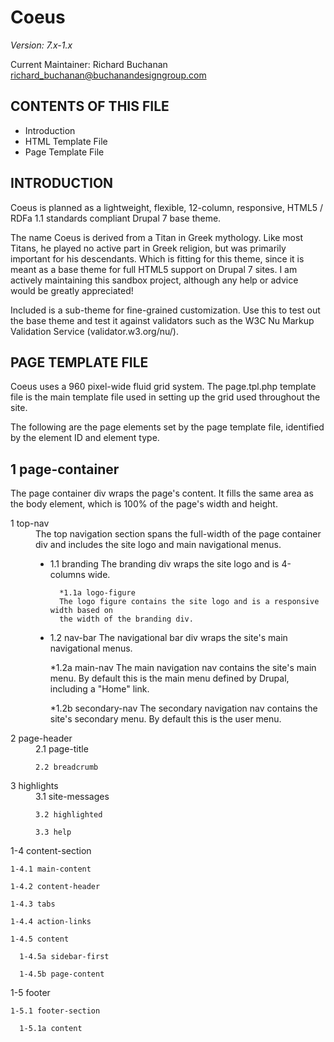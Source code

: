 Coeus
================================
*Version: 7.x-1.x*

Current Maintainer: Richard Buchanan <richard_buchanan@buchanandesigngroup.com>


CONTENTS OF THIS FILE
---------------------

 * Introduction
 * HTML Template File
 * Page Template File


INTRODUCTION
------------
Coeus is planned as a lightweight, flexible, 12-column, responsive, HTML5 /
RDFa 1.1 standards compliant Drupal 7 base theme.

The name Coeus is derived from a Titan in Greek mythology. Like most Titans, he
played no active part in Greek religion, but was primarily important for his
descendants. Which is fitting for this theme, since it is meant as a base theme
for full HTML5 support on Drupal 7 sites. I am actively maintaining this sandbox
project, although any help or advice would be greatly appreciated!

Included is a sub-theme for fine-grained customization. Use this to test out the
base theme and test it against validators such as the W3C Nu Markup Validation
Service (validator.w3.org/nu/).


PAGE TEMPLATE FILE
------------------
Coeus uses a 960 pixel-wide fluid grid system. The page.tpl.php template file
is the main template file used in setting up the grid used throughout the site.

The following are the page elements set by the page template file, identified by
the element ID and element type.

1 page-container
-----------------------
The page container div wraps the page's content. It fills the same area as the
body element, which is 100% of the page's width and height.

<dl>
<dt>1 top-nav</dt>
<dd>The top navigation section spans the full-width of the page container div
and includes the site logo and main navigational menus.
<ul>
<li>1.1 branding
    The branding div wraps the site logo and is 4-columns wide.

      *1.1a logo-figure
      The logo figure contains the site logo and is a responsive width based on
      the width of the branding div.
</li>
      
<li>1.2 nav-bar
The navigational bar div wraps the site's main navigational menus.

*1.2a main-nav
The main navigation nav contains the site's main menu. By default this
is the main menu defined by Drupal, including a "Home" link.

*1.2b secondary-nav
The secondary navigation nav contains the site's secondary menu. By
default this is the user menu.
</li>
</ul>
</dd>
<dt>2 page-header </dt>
<dd>
    2.1 page-title

    2.2 breadcrumb
</dd>
<dt>3 highlights </dt>
<dd>
    3.1 site-messages

    3.2 highlighted

    3.3 help
</dd>
  1-4 content-section

    1-4.1 main-content

    1-4.2 content-header

    1-4.3 tabs

    1-4.4 action-links

    1-4.5 content

      1-4.5a sidebar-first

      1-4.5b page-content

  1-5 footer

    1-5.1 footer-section

      1-5.1a content
